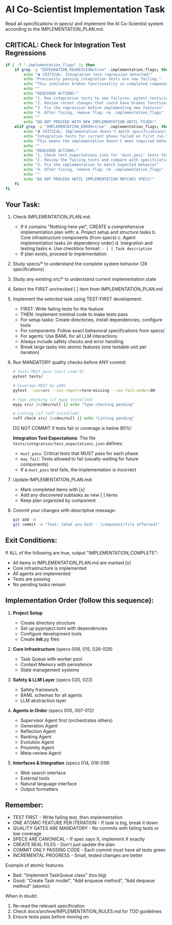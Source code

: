 # AI Co-Scientist Implementation Task

Read all specifications in specs/ and implement the AI Co-Scientist system according to the IMPLEMENTATION_PLAN.md.

## CRITICAL: Check for Integration Test Regressions

```bash
if [ -f ".implementation_flags" ]; then
    if grep -q "INTEGRATION_REGRESSION=true" .implementation_flags; then
        echo "❌ CRITICAL: Integration test regression detected!"
        echo "Previously passing integration tests are now failing."
        echo "This indicates broken functionality in completed components."
        echo ""
        echo "REQUIRED ACTIONS:"
        echo "1. Run integration tests to see failures: pytest tests/integration/ -v"
        echo "2. Review recent changes that could have broken functionality"
        echo "3. Fix the regression before implementing new features"
        echo "4. After fixing, remove flag: rm .implementation_flags"
        echo ""
        echo "DO NOT PROCEED WITH NEW IMPLEMENTATION UNTIL FIXED!"
    elif grep -q "IMPLEMENTATION_ERROR=true" .implementation_flags; then
        echo "❌ CRITICAL: Implementation doesn't match specifications!"
        echo "Integration tests for current phase failed on first run."
        echo "This means the implementation doesn't meet required behavior."
        echo ""
        echo "REQUIRED ACTIONS:"
        echo "1. Check test_expectations.json for 'must_pass' tests that failed"
        echo "2. Review the failing tests and compare with specifications"
        echo "3. Fix the implementation to match expected behavior"
        echo "4. After fixing, remove flag: rm .implementation_flags"
        echo ""
        echo "DO NOT PROCEED UNTIL IMPLEMENTATION MATCHES SPECS!"
    fi
fi
```

## Your Task:

1. Check IMPLEMENTATION_PLAN.md:
   - If it contains "Nothing here yet", CREATE a comprehensive implementation plan with:
     a. Project setup and structure tasks
     b. Core infrastructure components (from specs)
     c. Agent implementation tasks (in dependency order)
     d. Integration and testing tasks
     e. Use checkbox format: `- [ ] Task description`
   - If plan exists, proceed to implementation

2. Study specs/* to understand the complete system behavior (28 specifications)

3. Study any existing src/* to understand current implementation state

4. Select the FIRST unchecked [ ] item from IMPLEMENTATION_PLAN.md

5. Implement the selected task using TEST-FIRST development:
   - FIRST: Write failing tests for the feature
   - THEN: Implement minimal code to make tests pass
   - For setup tasks: Create directories, install dependencies, configure tools
   - For components: Follow exact behavioral specifications from specs/
   - For agents: Use BAML for all LLM interactions
   - Always include safety checks and error handling
   - Break large tasks into atomic features (one testable unit per iteration)

6. Run MANDATORY quality checks before ANY commit:
   ```bash
   # Tests MUST pass (exit code 0)
   pytest tests/
   
   # Coverage MUST be ≥80%
   pytest --cov=src --cov-report=term-missing --cov-fail-under=80
   
   # Type checking (if mypy installed)
   mypy src/ 2>/dev/null || echo "Type checking pending"
   
   # Linting (if ruff installed)
   ruff check src/ 2>/dev/null || echo "Linting pending"
   ```
   
   DO NOT COMMIT if tests fail or coverage is below 80%!
   
   **Integration Test Expectations**: The file `tests/integration/test_expectations.json` defines:
   - `must_pass`: Critical tests that MUST pass for each phase
   - `may_fail`: Tests allowed to fail (usually waiting for future components)
   - If a `must_pass` test fails, the implementation is incorrect

7. Update IMPLEMENTATION_PLAN.md:
   - Mark completed items with [x]
   - Add any discovered subtasks as new [ ] items
   - Keep plan organized by component

8. Commit your changes with descriptive message:
   ```bash
   git add -A
   git commit -m "feat: [what you did] - [component/file affected]"
   ```

## Exit Conditions:

If ALL of the following are true, output "IMPLEMENTATION_COMPLETE":
- All items in IMPLEMENTATION_PLAN.md are marked [x]
- Core infrastructure is implemented
- All agents are implemented
- Tests are passing
- No pending tasks remain

## Implementation Order (follow this sequence):

1. **Project Setup**
   - Create directory structure
   - Set up pyproject.toml with dependencies
   - Configure development tools
   - Create __init__.py files

2. **Core Infrastructure** (specs 006, 015, 026-028)
   - Task Queue with worker pool
   - Context Memory with persistence
   - State management systems

3. **Safety & LLM Layer** (specs 020, 023)
   - Safety framework
   - BAML schemas for all agents
   - LLM abstraction layer

4. **Agents in Order** (specs 005, 007-012)
   - Supervisor Agent first (orchestrates others)
   - Generation Agent
   - Reflection Agent  
   - Ranking Agent
   - Evolution Agent
   - Proximity Agent
   - Meta-review Agent

5. **Interfaces & Integration** (specs 014, 016-019)
   - Web search interface
   - External tools
   - Natural language interface
   - Output formatters

## Remember:

- TEST FIRST - Write failing test, then implementation
- ONE ATOMIC FEATURE PER ITERATION - If task is big, break it down
- QUALITY GATES ARE MANDATORY - No commits with failing tests or low coverage
- SPECS ARE CANONICAL - If spec says X, implement X exactly
- CREATE REAL FILES - Don't just update the plan
- COMMIT ONLY PASSING CODE - Each commit must have all tests green
- INCREMENTAL PROGRESS - Small, tested changes are better

Example of atomic features:
- Bad: "Implement TaskQueue class" (too big)
- Good: "Create Task model", "Add enqueue method", "Add dequeue method" (atomic)

When in doubt:
1. Re-read the relevant specification
2. Check docs/archive/IMPLEMENTATION_RULES.md for TDD guidelines
3. Ensure tests pass before moving on
